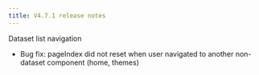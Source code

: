 ```yaml
---
title: V4.7.1 release notes
---
```


Dataset list navigation

- Bug fix: pageIndex did not reset when user navigated to another non-dataset component (home, themes)
